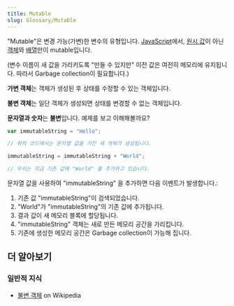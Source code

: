 ```yaml
---
title: Mutable
slug: Glossary/Mutable
---
```


"Mutable"은 변경 가능(가변)한 변수의 유형입니다. [JavaScript](/ko/docs/Glossary/JavaScript)에서, [원시 값](/ko/docs/Glossary/Primitive)이 아닌 [객체](/ko/docs/Glossary/Object)와 [배열](/ko/docs/Glossary/array)만이 mutable입니다.

(변수 이름이 새 값을 가리키도록 "만들 수 있지만" 이전 값은 여전히 메모리에 유지됩니다. 따라서 Garbage collection이 필요합니다.)

**가변 객체**는 객체가 생성된 후 상태를 수정할 수 있는 객체입니다.

**불변 객체**는 일단 객체가 생성되면 상태를 변경할 수 없는 객체입니다.

**문자열과 숫자**는 **불변**입니다. 예제를 보고 이해해볼까요?

```js
var immutableString = "Hello";

// 위의 코드에서는 문자열 값을 가진 새 개체가 생성됩니다.

immutableString = immutableString + "World";

// 우리는 지금 기존 값에 "World" 를 추가하고 있습니다.
```

문자열 값을 사용하여 "immutableString" 을 추가하면 다음 이벤트가 발생합니다.:

1. 기존 값 "immutableString"이 검색되었습니다.
2. "World"가 "immutableString"의 기존 값에 추가됩니다.
3. 결과 값이 새 메모리 블록에 할당됩니다.
4. "immutableString" 객체는 새로 만든 메모리 공간을 가리킵니다.
5. 기존에 생성한 메모리 공간은 Garbage collection이 가능해 집니다.

## 더 알아보기

### 일반적 지식

- [불변 객체](https://ko.wikipedia.org/wiki/%EB%B6%88%EB%B3%80%EA%B0%9D%EC%B2%B4) on Wikipedia
